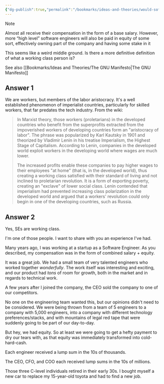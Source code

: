 ```yaml
---
{"dg-publish":true,"permalink":"/bookmarks/ideas-and-theories/would-software-engineers-be-considered-working-class/","tags":["capitalism","coding","communism","internet","money","societies"]}
---
```



> [!NOTE]
> Almost all receive their compensation in the form of a base salary. However, more “high level” software engineers will also be paid in equity of some sort, effectively owning part of the company and having some stake in it
>
> This seems like a weird middle ground. Is there a more definitive definition of what a working class person is?

See also [[Bookmarks/Ideas and Theories/The GNU Manifesto\|The GNU Manifesto]]

## Answer 1

We are workers, but members of the labor aristocracy. It's a well established phenomenon of imperialist countries, particularly for skilled workers, that far predates the tech industry. From the wiki:

> In Marxist theory, those workers (proletarians) in the developed countries who benefit from the superprofits extracted from the impoverished workers of developing countries form an "aristocracy of labor". The phrase was popularized by Karl Kautsky in 1901 and theorized by Vladimir Lenin in his treatise Imperialism, the Highest Stage of Capitalism. According to Lenin, companies in the developed world exploit workers in the developing world where wages are much lower.
>
> The increased profits enable these companies to pay higher wages to their employees "at home" (that is, in the developed world), thus creating a working class satisfied with their standard of living and not inclined to proletarian revolution. It is a form of exporting poverty, creating an "exclave" of lower social class. Lenin contended that imperialism had prevented increasing class polarization in the developed world and argued that a workers' revolution could only begin in one of the developing countries, such as Russia.

## Answer 2

Yes, SEs are working class.

I'm one of those people. I want to share with you an experience I've had.

Many years ago, I was working at a startup as a Software Engineer. As you described, my compensation was in the form of combined salary + equity.

It was a great job. We had a small team of very talented engineers who worked together _wonderfully_. The work itself was interesting and exciting, and our product had _tons_ of room for growth, both in the market and in regards to technical work.

A few years after I joined the company, the CEO sold the company to one of our competitors.

No one on the engineering team wanted this, but our opinions didn't need to be considered. We were being thrown from a team of 5 engineers to a company with 5,000 engineers, into a company with different technology preferences/stacks, and with mountains of legal red tape that were suddenly going to be part of our day-to-day.

But hey, we had equity. So at least we were going to get a hefty payment to dry our tears with, as that equity was immediately transformed into cold-hard-cash.

Each engineer received a lump sum in the 10s of thousands.

The CEO, CFO, and COO each received lump sums in the 10s of millions.

Those three C-level individuals retired in their early 30s. I bought myself a new car to replace my 15-year-old toyota and had to find a new job.
